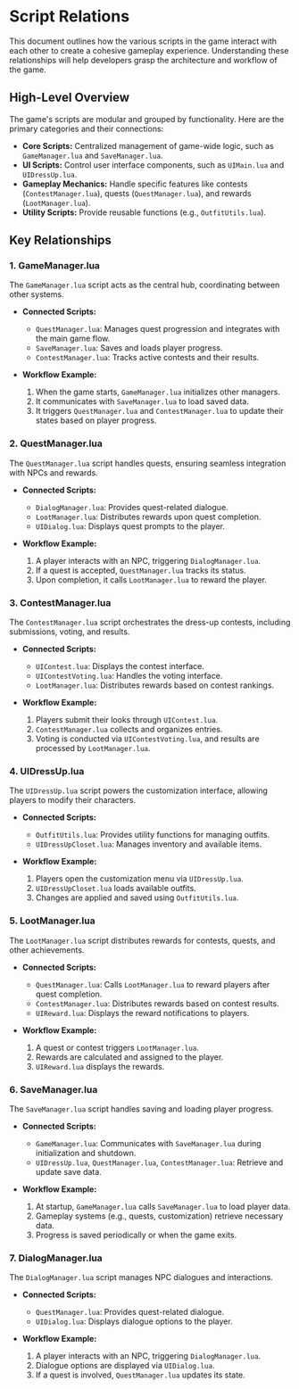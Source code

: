 # Script Relations

This document outlines how the various scripts in the game interact with each other to create a cohesive gameplay experience. Understanding these relationships will help developers grasp the architecture and workflow of the game.

## High-Level Overview

The game's scripts are modular and grouped by functionality. Here are the primary categories and their connections:

- **Core Scripts:** Centralized management of game-wide logic, such as `GameManager.lua` and `SaveManager.lua`.
- **UI Scripts:** Control user interface components, such as `UIMain.lua` and `UIDressUp.lua`.
- **Gameplay Mechanics:** Handle specific features like contests (`ContestManager.lua`), quests (`QuestManager.lua`), and rewards (`LootManager.lua`).
- **Utility Scripts:** Provide reusable functions (e.g., `OutfitUtils.lua`).

## Key Relationships

### 1. **GameManager.lua**
The `GameManager.lua` script acts as the central hub, coordinating between other systems.

- **Connected Scripts:**
  - `QuestManager.lua`: Manages quest progression and integrates with the main game flow.
  - `SaveManager.lua`: Saves and loads player progress.
  - `ContestManager.lua`: Tracks active contests and their results.

- **Workflow Example:**
  1. When the game starts, `GameManager.lua` initializes other managers.
  2. It communicates with `SaveManager.lua` to load saved data.
  3. It triggers `QuestManager.lua` and `ContestManager.lua` to update their states based on player progress.

### 2. **QuestManager.lua**
The `QuestManager.lua` script handles quests, ensuring seamless integration with NPCs and rewards.

- **Connected Scripts:**
  - `DialogManager.lua`: Provides quest-related dialogue.
  - `LootManager.lua`: Distributes rewards upon quest completion.
  - `UIDialog.lua`: Displays quest prompts to the player.

- **Workflow Example:**
  1. A player interacts with an NPC, triggering `DialogManager.lua`.
  2. If a quest is accepted, `QuestManager.lua` tracks its status.
  3. Upon completion, it calls `LootManager.lua` to reward the player.


### 3. **ContestManager.lua**
The `ContestManager.lua` script orchestrates the dress-up contests, including submissions, voting, and results.

- **Connected Scripts:**
  - `UIContest.lua`: Displays the contest interface.
  - `UIContestVoting.lua`: Handles the voting interface.
  - `LootManager.lua`: Distributes rewards based on contest rankings.

- **Workflow Example:**
  1. Players submit their looks through `UIContest.lua`.
  2. `ContestManager.lua` collects and organizes entries.
  3. Voting is conducted via `UIContestVoting.lua`, and results are processed by `LootManager.lua`.

### 4. **UIDressUp.lua**
The `UIDressUp.lua` script powers the customization interface, allowing players to modify their characters.

- **Connected Scripts:**
  - `OutfitUtils.lua`: Provides utility functions for managing outfits.
  - `UIDressUpCloset.lua`: Manages inventory and available items.

- **Workflow Example:**
  1. Players open the customization menu via `UIDressUp.lua`.
  2. `UIDressUpCloset.lua` loads available outfits.
  3. Changes are applied and saved using `OutfitUtils.lua`.

### 5. **LootManager.lua**
The `LootManager.lua` script distributes rewards for contests, quests, and other achievements.

- **Connected Scripts:**
  - `QuestManager.lua`: Calls `LootManager.lua` to reward players after quest completion.
  - `ContestManager.lua`: Distributes rewards based on contest results.
  - `UIReward.lua`: Displays the reward notifications to players.

- **Workflow Example:**
  1. A quest or contest triggers `LootManager.lua`.
  2. Rewards are calculated and assigned to the player.
  3. `UIReward.lua` displays the rewards.

### 6. **SaveManager.lua**
The `SaveManager.lua` script handles saving and loading player progress.

- **Connected Scripts:**
  - `GameManager.lua`: Communicates with `SaveManager.lua` during initialization and shutdown.
  - `UIDressUp.lua`, `QuestManager.lua`, `ContestManager.lua`: Retrieve and update save data.

- **Workflow Example:**
  1. At startup, `GameManager.lua` calls `SaveManager.lua` to load player data.
  2. Gameplay systems (e.g., quests, customization) retrieve necessary data.
  3. Progress is saved periodically or when the game exits.

### 7. **DialogManager.lua**
The `DialogManager.lua` script manages NPC dialogues and interactions.

- **Connected Scripts:**
  - `QuestManager.lua`: Provides quest-related dialogue.
  - `UIDialog.lua`: Displays dialogue options to the player.

- **Workflow Example:**
  1. A player interacts with an NPC, triggering `DialogManager.lua`.
  2. Dialogue options are displayed via `UIDialog.lua`.
  3. If a quest is involved, `QuestManager.lua` updates its state.